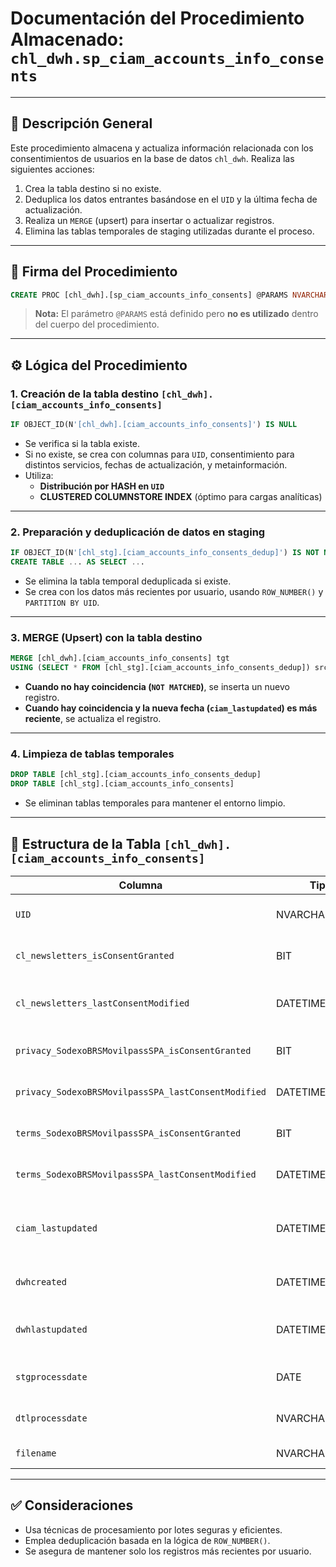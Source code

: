 
# Documentación del Procedimiento Almacenado: `chl_dwh.sp_ciam_accounts_info_consents`

---

## 📌 Descripción General

Este procedimiento almacena y actualiza información relacionada con los consentimientos de usuarios en la base de datos `chl_dwh`. Realiza las siguientes acciones:

1. Crea la tabla destino si no existe.
2. Deduplica los datos entrantes basándose en el `UID` y la última fecha de actualización.
3. Realiza un `MERGE` (upsert) para insertar o actualizar registros.
4. Elimina las tablas temporales de staging utilizadas durante el proceso.

---

## 🧾 Firma del Procedimiento

```sql
CREATE PROC [chl_dwh].[sp_ciam_accounts_info_consents] @PARAMS NVARCHAR(MAX)
```

> **Nota:** El parámetro `@PARAMS` está definido pero **no es utilizado** dentro del cuerpo del procedimiento.

---

## ⚙️ Lógica del Procedimiento

### 1. Creación de la tabla destino `[chl_dwh].[ciam_accounts_info_consents]`

```sql
IF OBJECT_ID(N'[chl_dwh].[ciam_accounts_info_consents]') IS NULL
```

- Se verifica si la tabla existe.
- Si no existe, se crea con columnas para `UID`, consentimiento para distintos servicios, fechas de actualización, y metainformación.
- Utiliza:
  - **Distribución por HASH en `UID`**
  - **CLUSTERED COLUMNSTORE INDEX** (óptimo para cargas analíticas)

---

### 2. Preparación y deduplicación de datos en staging

```sql
IF OBJECT_ID(N'[chl_stg].[ciam_accounts_info_consents_dedup]') IS NOT NULL DROP TABLE ...
CREATE TABLE ... AS SELECT ...
```

- Se elimina la tabla temporal deduplicada si existe.
- Se crea con los datos más recientes por usuario, usando `ROW_NUMBER()` y `PARTITION BY UID`.

---

### 3. MERGE (Upsert) con la tabla destino

```sql
MERGE [chl_dwh].[ciam_accounts_info_consents] tgt
USING (SELECT * FROM [chl_stg].[ciam_accounts_info_consents_dedup]) src
```

- **Cuando no hay coincidencia (`NOT MATCHED`)**, se inserta un nuevo registro.
- **Cuando hay coincidencia y la nueva fecha (`ciam_lastupdated`) es más reciente**, se actualiza el registro.

---

### 4. Limpieza de tablas temporales

```sql
DROP TABLE [chl_stg].[ciam_accounts_info_consents_dedup]
DROP TABLE [chl_stg].[ciam_accounts_info_consents]
```

- Se eliminan tablas temporales para mantener el entorno limpio.

---

## 📂 Estructura de la Tabla `[chl_dwh].[ciam_accounts_info_consents]`

| Columna                                             | Tipo           | Descripción                                      |
|------------------------------------------------------|----------------|--------------------------------------------------|
| `UID`                                                | NVARCHAR(128)  | Identificador único del usuario                  |
| `cl_newsletters_isConsentGranted`                   | BIT            | Consentimiento para newsletters                  |
| `cl_newsletters_lastConsentModified`                | DATETIME2      | Última fecha de consentimiento para newsletters |
| `privacy_SodexoBRSMovilpassSPA_isConsentGranted`    | BIT            | Consentimiento de privacidad SPA                |
| `privacy_SodexoBRSMovilpassSPA_lastConsentModified` | DATETIME2      | Última fecha de consentimiento privacidad       |
| `terms_SodexoBRSMovilpassSPA_isConsentGranted`      | BIT            | Consentimiento de términos SPA                  |
| `terms_SodexoBRSMovilpassSPA_lastConsentModified`   | DATETIME2      | Última fecha de consentimiento de términos      |
| `ciam_lastupdated`                                  | DATETIME2      | Fecha de última actualización del origen CIAM   |
| `dwhcreated`                                        | DATETIME2      | Fecha de inserción en el DWH                    |
| `dwhlastupdated`                                    | DATETIME2      | Fecha de última modificación en el DWH          |
| `stgprocessdate`                                    | DATE           | Fecha de procesamiento (staging)                |
| `dtlprocessdate`                                    | NVARCHAR(8)    | Fecha de detalle de procesamiento               |
| `filename`                                          | NVARCHAR(4000) | Archivo fuente de los datos                     |

---

## ✅ Consideraciones

- Usa técnicas de procesamiento por lotes seguras y eficientes.
- Emplea deduplicación basada en la lógica de `ROW_NUMBER()`.
- Se asegura de mantener solo los registros más recientes por usuario.
